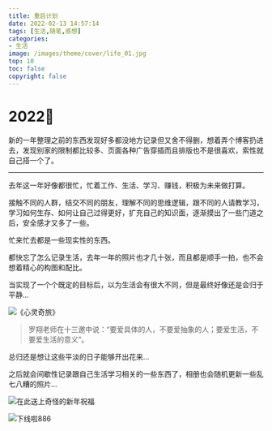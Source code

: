 ```yaml
---
title: 重启计划
date: 2022-02-13 14:57:14
tags: [生活,随笔,感想]
categories:
- 生活
image: /images/theme/cover/life_01.jpg
top: 10
toc: false 
copyright: false 
---
```


# 2022🌈

<!--more-->

新的一年整理之前的东西发现好多都没地方记录但又舍不得删，想着弄个博客扔进去，发现别家的限制都比较多、页面各种广告穿插而且排版也不是很喜欢，索性就自己搭一个了。

------

去年这一年好像都很忙，忙着工作、生活、学习、赚钱，积极为未来做打算。

接触不同的人群，结交不同的朋友，理解不同的思维逻辑，跟不同的人请教学习，学习如何生存、如何让自己过得更好，扩充自己的知识面，逐渐摸出了一些门道之后，安全感才又多了一些。

忙来忙去都是一些现实性的东西。

都快忘了怎么记录生活，去年一年的照片也才几十张，而且都是顺手一拍，也不会想着精心的构图和配比。

当实现了一个个既定的目标后，以为生活会有很大不同，但是最终好像还是会归于平静...

![《心灵奇旅》](/重启计划/3.jpg)

> 罗翔老师在十三邀中说：“要爱具体的人，不要爱抽象的人；要爱生活，不要爱生活的意义”。

总归还是想让这些平淡的日子能够开出花来...

之后就会间歇性记录跟自己生活学习相关的一些东西了，相册也会随机更新一些乱七八糟的照片...

![在此送上奇怪的新年祝福](/重启计划/新年祝福.jpg)

![下线啦886](/重启计划/1.jpg)
